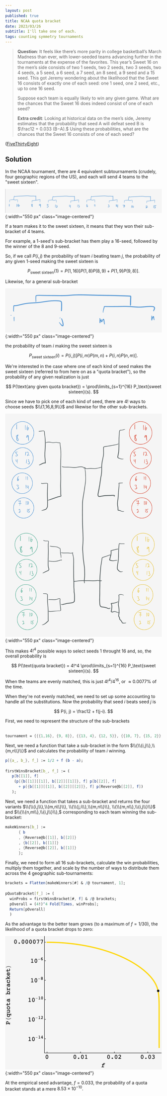 ```yaml
---
layout: post
published: true
title: NCAA quota bracket
date: 2023/03/26
subtitle: I'll take one of each.
tags: counting symmetry tournaments
---
```


>**Question**: It feels like there’s more parity in college basketball’s March Madness than ever, with lower-seeded teams advancing further in the tournaments at the expense of the favorites. This year’s Sweet $16$ on the men’s side consists of two $1$ seeds, two $2$ seeds, two $3$ seeds, two $4$ seeds, a $5$ seed, a $6$ seed, a $7$ seed, an $8$ seed, a $9$ seed and a $15$ seed. This got Jeremy wondering about the likelihood that the Sweet 16 consists of exactly one of each seed: one $1$ seed, one $2$ seed, etc., up to one $16$ seed.
>
>Suppose each team is equally likely to win any given game. What are the chances that the Sweet $16$ does indeed consist of one of each seed?
>
>**Extra credit**: Looking at historical data on the men’s side, Jeremy estimates that the probability that seed A will defeat seed B is $\frac12 + 0.033 (B−A).$ Using these probabilities, what are the chances that the Sweet $16$ consists of one of each seed?

<!--more-->

([FiveThirtyEight](https://fivethirtyeight.com/features/the-riddler-meets-jeopardy/))

## Solution

In the NCAA tournament, there are $4$ equivalent subtournaments (crudely, four geographic regions of the US), and each will send $4$ teams to the "sweet sixteen".

![](/img/2023-03-26-regional-tournament.png){:width="550 px" class="image-centered"}

If a team makes it to the sweet sixteen, it means that they won their sub-bracket of $4$ teams.

For example, a $1$-seed's sub-bracket has them play a $16$-seed, followed by the winner of the $8$ and $9$-seed.

So, if we call $P(i,j)$ the probability of team $i$ beating team $j,$ the probability of any given $1$-seed making the sweet sixteen is 

$$ P_\text{sweet sixteen}(1) = P(1,16)\left[P(1,8)P(8,9) + P(1,9)P(9,8)\right]. $$

Likewise, for a general sub-bracket

![](/img/2023-03-26-sub-bracket.png){:width="550 px" class="image-centered"}

the probability of team $i$ making the sweet sixteen is

$$ P_\text{sweet sixteen}(i) = P(i,j)\left[P(i,m)P(m,n) + P(i,n)P(n,m)\right]. $$

We're interested in the case where one of each kind of seed makes the sweet sixteen (referred to from here on as a "quota bracket"), so the probability of any given realization is just

$$ P(\text{any given quota bracket}) = \prod\limits_{s=1}^{16} P_\text{sweet sixteen}(s). $$

Since we have to pick one of each kind of seed, there are $4!$ ways to choose seeds $\\{1,16,8,9\\}$ and likewise for the other sub-brackets. 

![](/img/2023-03-26-tournament.jpg){:width="550 px" class="image-centered"}

This makes $4!^4$ possible ways to select seeds $1$ throught $16$ and, so, the overall probability is

$$ P(\text{quota bracket}) = 4!^4 \prod\limits_{s=1}^{16} P_\text{sweet sixteen}(s). $$

When the teams are evenly matched, this is just $4!^4/4^{16},$ or $\approx 0.0077\%$ of the time. 

When they're not evenly matched, we need to set up some accounting to handle all the substitutions. Now the probability that seed $i$ beats seed $j$ is 

$$ P(i, j) = \frac12 + f(j-i). $$

First, we need to represent the structure of the sub-brackets

```mathematica

tournament = {{{1,16}, {9, 8}}, {{13, 4}, {12, 5}}, {{10, 7}, {15, 2}}, {{14, 3}, {11, 6}}};

```

Next, we need a function that take a sub-bracket in the form $\\{\\{i,j\\},\\{m,n\\}\\}$ and calculates the probability of team $i$ winning.

```mathematica
p[{a_, b_}, f_] := 1/2 + f (b - a);

firstWinsBracket[b_, f_] := (
   p[b[[1]], f]
    (p[{b[[1]][[1]], b[[2]][[1]]}, f] p[b[[2]], f]
      + p[{b[[1]][[1]], b[[2]][[2]]}, f] p[Reverse@b[[2]], f])
   );
```

Next, we need a function that takes a sub-bracket and returns the four variants $\\{\\{i,j\\},\\{m,n\\}\\}, \\{\\{j,i\\},\\{m,n\\}\\}, \\{\\{m,n\\},\\{i,j\\}\\}$ and $\\{\\{n,m\\},\\{i,j\\}\\},$ corresponding to each team winning the sub-bracket:

```mathematica
makeWinners[b_] := 
      { b
      , {Reverse@b[[1]], b[[2]]}
      , {b[[2]], b[[1]]}
      , {Reverse@b[[2]], b[[1]]}
      };
```

Finally, we need to form all $16$ sub-brackets, calculate the win probabilities, multiply them together, and scale by the number of ways to distribute them across the $4$ geographic sub-tournaments:

```mathematica
brackets = Flatten[makeWinners[#] & /@ tournament, 1];

pQuotaBracket[f_] := (
  winProbs = firstWinsBracket[#, f] & /@ brackets;
  pOverall = (4!)^4 Fold[Times, winProbs];
  Return[pOverall]
  )
```

As the advantage to the better team grows (to a maximum of $f = 1/30$), the likelihood of a quota bracket drops to zero: 

![](/img/2023-03-26-tournament-prob-f.png){:width="550 px" class="image-centered"}

At the empirical seed advantage, $f = 0.033,$ the probability of a quota bracket stands at a mere $8.53\times10^{-10}.$

<br>

